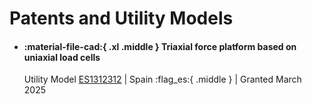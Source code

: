 # Patents and Utility Models

<div class="grid cards" markdown>

-   #### :material-file-cad:{ .xl .middle } Triaxial force platform based on uniaxial load cells

    Utility Model [ES1312312](https://consultas2.oepm.es/InvenesWeb/detalle?referencia=U202431233) | Spain :flag_es:{ .middle } | Granted March 2025

</div>